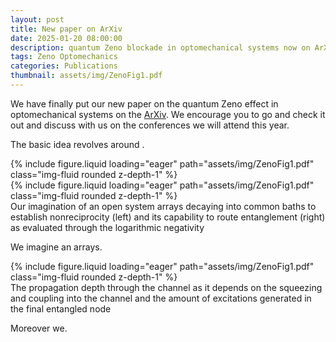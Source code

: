 ```yaml
---
layout: post
title: New paper on ArXiv
date: 2025-01-20 08:00:00
description: quantum Zeno blockade in optomechanical systems now on ArXiv!
tags: Zeno Optomechanics
categories: Publications
thumbnail: assets/img/ZenoFig1.pdf
---
```


We have finally put our new paper on the quantum Zeno effect in optomechanical systems on the [ArXiv](https://arxiv.org/abs/2501.11602). We encourage you to go and check it out and discuss with us on the conferences we will attend this year.

The basic idea revolves around .

<div class="row mt-3">
    <div class="col-sm mt-3 mt-md-0">
        {% include figure.liquid loading="eager" path="assets/img/ZenoFig1.pdf" class="img-fluid rounded z-depth-1" %}
    </div>
    <div class="col-sm mt-3 mt-md-0">
        {% include figure.liquid loading="eager" path="assets/img/ZenoFig1.pdf" class="img-fluid rounded z-depth-1" %}
    </div>
</div>
<div class="caption">
    Our imagination of an open system arrays decaying into common baths to establish nonreciprocity (left) and its capability to route entanglement (right) as evaluated through the logarithmic negativity
</div>

We imagine an arrays.

<div class="row mt-3">
    <div class="col-sm mt-3 mt-md-0">
        {% include figure.liquid loading="eager" path="assets/img/ZenoFig1.pdf" class="img-fluid rounded z-depth-1" %}
    </div>
</div>
<div class="caption">
    The propagation depth through the channel as it depends on the squeezing and coupling into the channel and the amount of excitations generated in the final entangled node
</div>

Moreover we.

